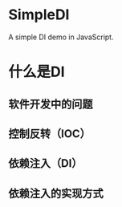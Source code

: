# SimpleDI
A simple DI demo in JavaScript.

# 什么是DI

## 软件开发中的问题

## 控制反转（IOC）

## 依赖注入（DI）

## 依赖注入的实现方式
